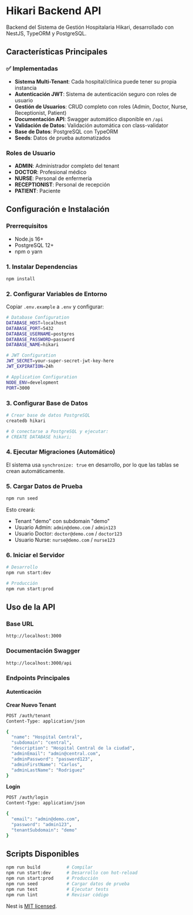 # Hikari Backend API

Backend del Sistema de Gestión Hospitalaria Hikari, desarrollado con NestJS, TypeORM y PostgreSQL.

## Características Principales

### ✅ Implementadas
- **Sistema Multi-Tenant**: Cada hospital/clínica puede tener su propia instancia
- **Autenticación JWT**: Sistema de autenticación seguro con roles de usuario
- **Gestión de Usuarios**: CRUD completo con roles (Admin, Doctor, Nurse, Receptionist, Patient)
- **Documentación API**: Swagger automático disponible en `/api`
- **Validación de Datos**: Validación automática con class-validator
- **Base de Datos**: PostgreSQL con TypeORM
- **Seeds**: Datos de prueba automatizados

### Roles de Usuario
- **ADMIN**: Administrador completo del tenant
- **DOCTOR**: Profesional médico
- **NURSE**: Personal de enfermería
- **RECEPTIONIST**: Personal de recepción
- **PATIENT**: Paciente

## Configuración e Instalación

### Prerrequisitos
- Node.js 16+
- PostgreSQL 12+
- npm o yarn

### 1. Instalar Dependencias
```bash
npm install
```

### 2. Configurar Variables de Entorno
Copiar `.env.example` a `.env` y configurar:

```bash
# Database Configuration
DATABASE_HOST=localhost
DATABASE_PORT=5432
DATABASE_USERNAME=postgres
DATABASE_PASSWORD=password
DATABASE_NAME=hikari

# JWT Configuration
JWT_SECRET=your-super-secret-jwt-key-here
JWT_EXPIRATION=24h

# Application Configuration
NODE_ENV=development
PORT=3000
```

### 3. Configurar Base de Datos
```bash
# Crear base de datos PostgreSQL
createdb hikari

# O conectarse a PostgreSQL y ejecutar:
# CREATE DATABASE hikari;
```

### 4. Ejecutar Migraciones (Automático)
El sistema usa `synchronize: true` en desarrollo, por lo que las tablas se crean automáticamente.

### 5. Cargar Datos de Prueba
```bash
npm run seed
```

Esto creará:
- Tenant "demo" con subdomain "demo"
- Usuario Admin: `admin@demo.com` / `admin123`
- Usuario Doctor: `doctor@demo.com` / `doctor123`
- Usuario Nurse: `nurse@demo.com` / `nurse123`

### 6. Iniciar el Servidor
```bash
# Desarrollo
npm run start:dev

# Producción
npm run start:prod
```

## Uso de la API

### Base URL
```
http://localhost:3000
```

### Documentación Swagger
```
http://localhost:3000/api
```

### Endpoints Principales

#### Autenticación

**Crear Nuevo Tenant**
```bash
POST /auth/tenant
Content-Type: application/json

{
  "name": "Hospital Central",
  "subdomain": "central",
  "description": "Hospital Central de la ciudad",
  "adminEmail": "admin@central.com",
  "adminPassword": "password123",
  "adminFirstName": "Carlos",
  "adminLastName": "Rodriguez"
}
```

**Login**
```bash
POST /auth/login
Content-Type: application/json

{
  "email": "admin@demo.com",
  "password": "admin123",
  "tenantSubdomain": "demo"
}
```

## Scripts Disponibles

```bash
npm run build          # Compilar
npm run start:dev      # Desarrollo con hot-reload
npm run start:prod     # Producción
npm run seed           # Cargar datos de prueba
npm run test           # Ejecutar tests
npm run lint           # Revisar código
```

Nest is [MIT licensed](https://github.com/nestjs/nest/blob/master/LICENSE).
